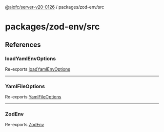 [@aiofc/server-v20-0126](../../../index.md) / packages/zod-env/src

# packages/zod-env/src

## References

### loadYamlEnvOptions

Re-exports [loadYamlEnvOptions](lib/z-yaml-loader/index.md#loadyamlenvoptions)

***

### YamlFileOptions

Re-exports [YamlFileOptions](lib/z-yaml-loader/interfaces/YamlFileOptions.md)

***

### ZodEnv

Re-exports [ZodEnv](lib/zod-env/classes/ZodEnv.md)
